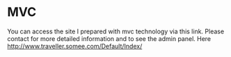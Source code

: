 # MVC
You can access the site I prepared with mvc technology via this link. Please contact for more detailed information and to see the admin panel.
Here http://www.traveller.somee.com/Default/Index/
